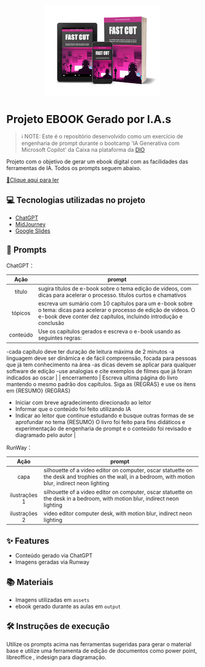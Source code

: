 


<p align="center">
<img 
    src="./assets/mockup_fast_cut.jpg"
    width="300"  
/>
</p>

# Projeto EBOOK Gerado por I.A.s


 > ℹ️ NOTE: Este é o repositório desenvolvido como um exercício de engenharia de prompt durante o bootcamp 'IA Generativa com Microsoft Copilot' da Caixa na plataforma da [DIO](https://dio.me)

Projeto com o objetivo de gerar um ebook digital com as facilidades das ferramentas de IA. Todos os prompts
seguem abaixo.

<a href="https://github.com/felipeAguiarCode/prompts-recipe-to-create-a-ebook/blob/main/output/ebook%20-%20css%20jedi%20output.pdf" title="View PDF now"> 📕Clique aqui para ler</a>

## 💻 Tecnologias utilizadas no projeto

- [ChatGPT](https://chat.openai.com/) 
- [MidJourney](https://runwayml.com/)
- [Google Slides](https://workspace.google.com/products/slides/)

## 🧠 Prompts


ChatGPT：

|   Ação   | prompt                                                                                                                                                                                                                                                                         |
| :------: | ------------------------------------------------------------------------------------------------------------------------------------------------------------------------------------------------------------------------------------------------------------------------------ |
|  título  | sugira títulos de e-book sobre o tema edição de vídeos, com dicas para acelerar o processo. títulos curtos e chamativos |                                                     
| tópicos | escreva um sumário com 10 capítulos para um e-book sobre o tema: dicas para acelerar o processo de edição de vídeos. O e-book deve conter dez capítulos, incluindo introdução e conclusão |
| conteúdo | Use  os capítulos gerados e escreva o e-book usando as seguintes regras: 
-cada capítulo deve ter duração de leitura máxima de 2 minutos 
-a linguagem deve ser dinâmica e de fácil compreensão, focada para pessoas que já tem conhecimento na área 
-as dicas devem se aplicar para qualquer software de edição
-use analogias e cite exemplos de filmes que já foram indicados ao oscar |
| encerramento | Escreva ultima página do livro mantendo o mesmo padrão dos capítulos. Siga as {REGRAS} e use os itens em {RESUMO}
{REGRAS}
- Iniciar com breve agradecimento direcionado ao leitor
- Informar que o conteúdo foi feito utilizando IA
- Indicar ao leitor que continue estudando e busque outras formas de se aprofundar no tema
{RESUMO}
O livro foi feito para fins didáticos e experimentação de engenharia de prompt e o conteúdo foi revisado e diagramado pelo autor |

RunWay：

|  Ação  | prompt                                                                                 |
| :----: | -------------------------------------------------------------------------------------- |
| capa | silhouette of a video editor on computer, oscar statuette on the desk and trophies on the wall, in a bedroom, with motion blur, indirect neon lighting |
| ilustrações 1 | silhouette of a video editor on computer, oscar statuette on the desk in a bedroom, with motion blur, indirect neon lighting |
| ilustrações 2 | video editor computer desk, with motion blur, indirect neon lighting |

## ✨ Features

- Conteúdo gerado via ChatGPT
- Imagens geradas via Runway

## 📚 Materiais

- Imagens utilizadas em `assets`
- ebook gerado durante as aulas em `output`

## 🛠️ Instruções de execução

Utilize os prompts acima nas ferramentas sugeridas para gerar o material base e utilize uma ferramenta de edição de documentos como power point, libreoffice , indesign para diagramação.
